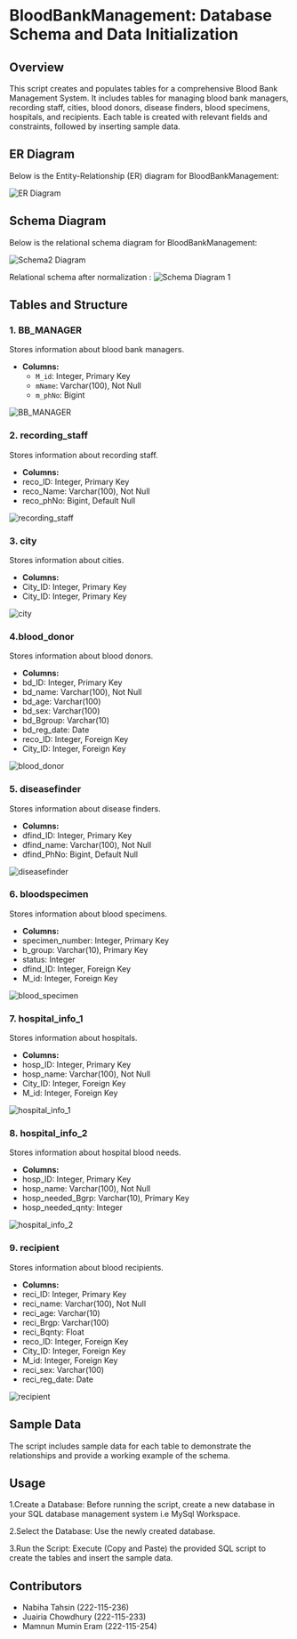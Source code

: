 # BloodBankManagement: Database Schema and Data Initialization
## Overview

This script creates and populates tables for a comprehensive Blood Bank Management System. It includes tables for managing blood bank managers, recording staff, cities, blood donors, disease finders, blood specimens, hospitals, and recipients. Each table is created with relevant fields and constraints, followed by inserting sample data.

## ER Diagram

Below is the Entity-Relationship (ER) diagram for BloodBankManagement:

![ER Diagram](https://github.com/nabihatahsin13/Bloodbankmanagement/assets/151044928/ad03ac11-122f-4357-9109-00773c6ea86c)

## Schema Diagram

Below is the relational schema diagram for BloodBankManagement:

![Schema2 Diagram](https://github.com/nabihatahsin13/Bloodbankmanagement/assets/151044928/53bf794a-9a13-428c-9a39-e367f77e860e)

Relational schema after normalization :
![Schema Diagram 1](https://github.com/nabihatahsin13/Bloodbankmanagement/assets/151044928/b19c0c6a-3345-44e0-8258-acbfb52cd58a)

## Tables and Structure

### 1. BB_MANAGER

Stores information about blood bank managers.

- **Columns:**
  - `M_id`: Integer, Primary Key
  - `mName`: Varchar(100), Not Null
  - `m_phNo`: Bigint

 ![BB_MANAGER](https://github.com/nabihatahsin13/Bloodbankmanagement/assets/151044928/567b1e86-ae9d-41d8-a1b0-5fb2d009cfb2) 

### 2. recording_staff

Stores information about recording staff.

- **Columns:**
- reco_ID: Integer, Primary Key
- reco_Name: Varchar(100), Not Null
- reco_phNo: Bigint, Default Null

![recording_staff](https://github.com/nabihatahsin13/Bloodbankmanagement/assets/151044928/de23ef77-506d-44f0-8e6a-07431632d557)

### 3. city

Stores information about cities.

- **Columns:**
- City_ID: Integer, Primary Key
- City_ID: Integer, Primary Key

![city](https://github.com/nabihatahsin13/Bloodbankmanagement/assets/151044928/0925aab5-cdea-4026-abf0-61562d7ac33d)

### 4.blood_donor

Stores information about blood donors.

- **Columns:**
- bd_ID: Integer, Primary Key
- bd_name: Varchar(100), Not Null
- bd_age: Varchar(100)
- bd_sex: Varchar(100)
- bd_Bgroup: Varchar(10)
- bd_reg_date: Date
- reco_ID: Integer, Foreign Key
- City_ID: Integer, Foreign Key

![blood_donor](https://github.com/nabihatahsin13/Bloodbankmanagement/assets/151044928/be5ca0b0-e70f-4dde-b447-6ba2737124bb)

### 5. diseasefinder

Stores information about disease finders.

- **Columns:**
- dfind_ID: Integer, Primary Key
- dfind_name: Varchar(100), Not Null
- dfind_PhNo: Bigint, Default Null

![diseasefinder](https://github.com/nabihatahsin13/Bloodbankmanagement/assets/151044928/ab271a60-caa3-44ba-9376-528ee24e42b1)

### 6. bloodspecimen

Stores information about blood specimens.

- **Columns:**
- specimen_number: Integer, Primary Key
- b_group: Varchar(10), Primary Key
- status: Integer
- dfind_ID: Integer, Foreign Key
- M_id: Integer, Foreign Key

![blood_specimen](https://github.com/nabihatahsin13/Bloodbankmanagement/assets/151044928/c091cd9d-b3d2-471f-9794-01e0fbfb551a)

### 7. hospital_info_1

Stores information about hospitals.

- **Columns:**
- hosp_ID: Integer, Primary Key
- hosp_name: Varchar(100), Not Null
- City_ID: Integer, Foreign Key
- M_id: Integer, Foreign Key

![hospital_info_1](https://github.com/nabihatahsin13/Bloodbankmanagement/assets/151044928/2ca93558-67f1-4d5b-ab13-bb4b7bd553fc)

### 8. hospital_info_2

Stores information about hospital blood needs.
- **Columns:**
- hosp_ID: Integer, Primary Key
- hosp_name: Varchar(100), Not Null
- hosp_needed_Bgrp: Varchar(10), Primary Key
- hosp_needed_qnty: Integer

![hospital_info_2](https://github.com/nabihatahsin13/Bloodbankmanagement/assets/151044928/11a9dc8d-e92f-43f2-a996-f57b6b19f069)

### 9. recipient

Stores information about blood recipients.

- **Columns:**
- reci_ID: Integer, Primary Key
- reci_name: Varchar(100), Not Null
- reci_age: Varchar(10)
- reci_Brgp: Varchar(100)
- reci_Bqnty: Float
- reco_ID: Integer, Foreign Key
- City_ID: Integer, Foreign Key
- M_id: Integer, Foreign Key
- reci_sex: Varchar(100)
- reci_reg_date: Date

![recipient](https://github.com/nabihatahsin13/Bloodbankmanagement/assets/151044928/70c129c7-5de2-453a-9631-7951fb7ff9ad)

## Sample Data
The script includes sample data for each table to demonstrate the relationships and provide a working example of the schema.

## Usage

1.Create a Database:
Before running the script, create a new database in your SQL database management system i.e MySql Workspace.

2.Select the Database:
Use the newly created database.

3.Run the Script:
Execute (Copy and Paste) the provided SQL script to create the tables and insert the sample data.

## Contributors

- Nabiha Tahsin (222-115-236)
- Juairia Chowdhury (222-115-233)
- Mamnun Mumin Eram (222-115-254)
